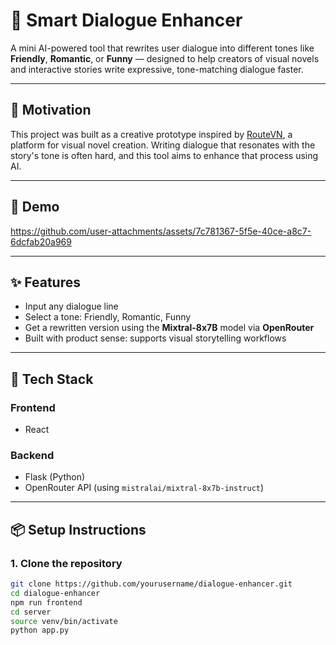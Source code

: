 # 🧠 Smart Dialogue Enhancer

A mini AI-powered tool that rewrites user dialogue into different tones like **Friendly**, **Romantic**, or **Funny** — designed to help creators of visual novels and interactive stories write expressive, tone-matching dialogue faster.

---

## 🎯 Motivation

This project was built as a creative prototype inspired by [RouteVN](https://routevn.com), a platform for visual novel creation. Writing dialogue that resonates with the story's tone is often hard, and this tool aims to enhance that process using AI.

---

## 🚀 Demo


https://github.com/user-attachments/assets/7c781367-5f5e-40ce-a8c7-6dcfab20a969




---

## ✨ Features

- Input any dialogue line
- Select a tone: Friendly, Romantic, Funny
- Get a rewritten version using the **Mixtral-8x7B** model via **OpenRouter**
- Built with product sense: supports visual storytelling workflows

---

## 🧱 Tech Stack

### Frontend
- React

### Backend
- Flask (Python)
- OpenRouter API (using `mistralai/mixtral-8x7b-instruct`)

---

## 📦 Setup Instructions

### 1. Clone the repository

```bash
git clone https://github.com/yourusername/dialogue-enhancer.git
cd dialogue-enhancer
npm run frontend
cd server
source venv/bin/activate
python app.py
